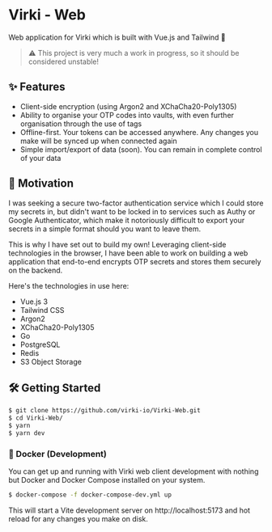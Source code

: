 # Virki - Web

Web application for Virki which is built with Vue.js and Tailwind 💚

> ⚠️ This project is very much a work in progress, so it should be considered unstable!

## ✨ Features
* Client-side encryption (using Argon2 and XChaCha20-Poly1305)
* Ability to organise your OTP codes into vaults, with even further organisation through the use of tags
* Offline-first. Your tokens can be accessed anywhere. Any changes you make will be synced up when connected again
* Simple import/export of data (soon). You can remain in complete control of your data

## 💪 Motivation

I was seeking a secure two-factor authentication service which I could store my secrets in, but didn't want to be locked in to services such as Authy or Google Authenticator,
which make it notoriously difficult to export your secrets in a simple format should you want to leave them.

This is why I have set out to build my own! Leveraging client-side technologies in the browser, I have been able to work on building a web application that end-to-end encrypts OTP secrets and stores them securely on the backend.

Here's the technologies in use here:
* Vue.js 3
* Tailwind CSS
* Argon2
* XChaCha20-Poly1305
* Go
* PostgreSQL
* Redis
* S3 Object Storage

## 🛠️ Getting Started

```bash
$ git clone https://github.com/virki-io/Virki-Web.git
$ cd Virki-Web/
$ yarn
$ yarn dev
```

### 🚢 Docker (Development)
You can get up and running with Virki web client development with nothing but Docker and Docker Compose installed on your system.

```bash
$ docker-compose -f docker-compose-dev.yml up
```

This will start a Vite development server on http://localhost:5173 and hot reload for any changes you make on disk.